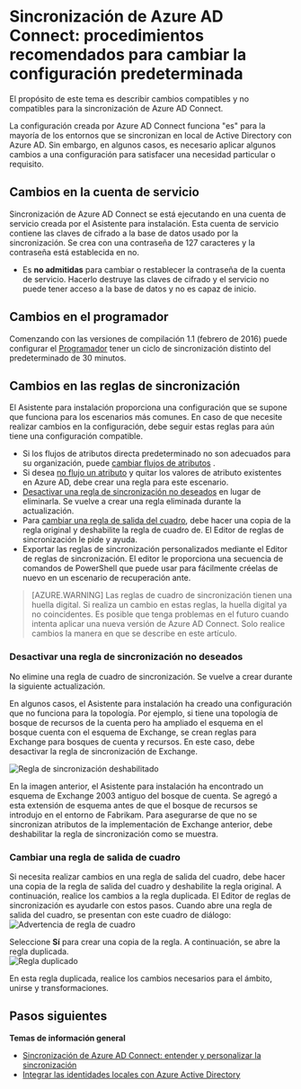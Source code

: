 <properties
    pageTitle="Sincronización de Azure AD Connect: procedimientos recomendados para cambiar la configuración predeterminada | Microsoft Azure"
    description="Proporciona los procedimientos recomendados para cambiar la configuración predeterminada de sincronización de Azure AD Connect."
    services="active-directory"
    documentationCenter=""
    authors="andkjell"
    manager="femila"
    editor=""/>

<tags
    ms.service="active-directory"
    ms.workload="identity"
    ms.tgt_pltfrm="na"
    ms.devlang="na"
    ms.topic="article"
    ms.date="08/22/2016"
    ms.author="markvi;andkjell"/>


# <a name="azure-ad-connect-sync-best-practices-for-changing-the-default-configuration"></a>Sincronización de Azure AD Connect: procedimientos recomendados para cambiar la configuración predeterminada
El propósito de este tema es describir cambios compatibles y no compatibles para la sincronización de Azure AD Connect.

La configuración creada por Azure AD Connect funciona "es" para la mayoría de los entornos que se sincronizan en local de Active Directory con Azure AD. Sin embargo, en algunos casos, es necesario aplicar algunos cambios a una configuración para satisfacer una necesidad particular o requisito.

## <a name="changes-to-the-service-account"></a>Cambios en la cuenta de servicio
Sincronización de Azure AD Connect se está ejecutando en una cuenta de servicio creada por el Asistente para instalación. Esta cuenta de servicio contiene las claves de cifrado a la base de datos usado por la sincronización. Se crea con una contraseña de 127 caracteres y la contraseña está establecida en no.

- Es **no admitidas** para cambiar o restablecer la contraseña de la cuenta de servicio. Hacerlo destruye las claves de cifrado y el servicio no puede tener acceso a la base de datos y no es capaz de inicio.

## <a name="changes-to-the-scheduler"></a>Cambios en el programador
Comenzando con las versiones de compilación 1.1 (febrero de 2016) puede configurar el [Programador](active-directory-aadconnectsync-feature-scheduler.md) tener un ciclo de sincronización distinto del predeterminado de 30 minutos.

## <a name="changes-to-synchronization-rules"></a>Cambios en las reglas de sincronización
El Asistente para instalación proporciona una configuración que se supone que funciona para los escenarios más comunes. En caso de que necesite realizar cambios en la configuración, debe seguir estas reglas para aún tiene una configuración compatible.

- Si los flujos de atributos directa predeterminado no son adecuados para su organización, puede [cambiar flujos de atributos](active-directory-aadconnectsync-change-the-configuration.md#other-common-attribute-flow-changes) .
- Si desea [no flujo un atributo](active-directory-aadconnectsync-change-the-configuration.md#do-not-flow-an-attribute) y quitar los valores de atributo existentes en Azure AD, debe crear una regla para este escenario.
- [Desactivar una regla de sincronización no deseados](#disable-an-unwanted-sync-rule) en lugar de eliminarla. Se vuelve a crear una regla eliminada durante la actualización.
- Para [cambiar una regla de salida del cuadro](#change-an-out-of-box-rule), debe hacer una copia de la regla original y deshabilite la regla de cuadro de. El Editor de reglas de sincronización le pide y ayuda.
- Exportar las reglas de sincronización personalizados mediante el Editor de reglas de sincronización. El editor le proporciona una secuencia de comandos de PowerShell que puede usar para fácilmente créelas de nuevo en un escenario de recuperación ante.

>[AZURE.WARNING] Las reglas de cuadro de sincronización tienen una huella digital. Si realiza un cambio en estas reglas, la huella digital ya no coincidentes. Es posible que tenga problemas en el futuro cuando intenta aplicar una nueva versión de Azure AD Connect. Solo realice cambios la manera en que se describe en este artículo.

### <a name="disable-an-unwanted-sync-rule"></a>Desactivar una regla de sincronización no deseados
No elimine una regla de cuadro de sincronización. Se vuelve a crear durante la siguiente actualización.

En algunos casos, el Asistente para instalación ha creado una configuración que no funciona para la topología. Por ejemplo, si tiene una topología de bosque de recursos de la cuenta pero ha ampliado el esquema en el bosque cuenta con el esquema de Exchange, se crean reglas para Exchange para bosques de cuenta y recursos. En este caso, debe desactivar la regla de sincronización de Exchange.

![Regla de sincronización deshabilitado](./media/active-directory-aadconnectsync-best-practices-changing-default-configuration/exchangedisabledrule.png)

En la imagen anterior, el Asistente para instalación ha encontrado un esquema de Exchange 2003 antiguo del bosque de cuenta. Se agregó a esta extensión de esquema antes de que el bosque de recursos se introdujo en el entorno de Fabrikam. Para asegurarse de que no se sincronizan atributos de la implementación de Exchange anterior, debe deshabilitar la regla de sincronización como se muestra.

### <a name="change-an-out-of-box-rule"></a>Cambiar una regla de salida de cuadro
Si necesita realizar cambios en una regla de salida del cuadro, debe hacer una copia de la regla de salida del cuadro y deshabilite la regla original. A continuación, realice los cambios a la regla duplicada. El Editor de reglas de sincronización es ayudarle con estos pasos. Cuando abre una regla de salida del cuadro, se presentan con este cuadro de diálogo:  
![Advertencia de regla de cuadro](./media/active-directory-aadconnectsync-best-practices-changing-default-configuration/warningoutofboxrule.png)

Seleccione **Sí** para crear una copia de la regla. A continuación, se abre la regla duplicada.  
![Regla duplicado](./media/active-directory-aadconnectsync-best-practices-changing-default-configuration/clonedrule.png)

En esta regla duplicada, realice los cambios necesarios para el ámbito, unirse y transformaciones.

## <a name="next-steps"></a>Pasos siguientes

**Temas de información general**

- [Sincronización de Azure AD Connect: entender y personalizar la sincronización](active-directory-aadconnectsync-whatis.md)
- [Integrar las identidades locales con Azure Active Directory](active-directory-aadconnect.md)
